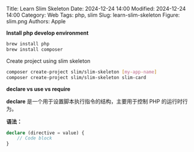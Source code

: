 Title: Learn Slim Skeleton
Date: 2024-12-24 14:00
Modified: 2024-12-24 14:00
Category: Web
Tags: php, slim
Slug: learn-slim-skeleton
Figure: slim.png
Authors: Apple

__Install php develop environment__

```bash
brew install php
brew install composer
```

Create project using slim skeleton
```bash
composer create-project slim/slim-skeleton [my-app-name]
composer create-project slim/slim-skeleton slim-card
```

__declare vs use vs require__

**declare** 是一个用于设置脚本执行指令的结构，主要用于控制 PHP 的运行时行为。

**语法：**
```php
declare (directive = value) {
    // Code block
}
```
